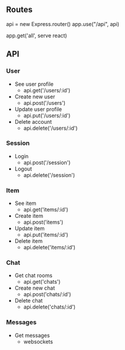 Routes
------

api = new Express.router()
app.use("/api", api)

app.get('all', serve react)


API
---

### User

- See user profile
  - api.get('/users/:id')
- Create new user
  - api.post('/users')
- Update user profile
  - api.put('/users/:id')
- Delete account
  - api.delete('/users/:id')

### Session

- Login
  - api.post('/session')
- Logout
  - api.delete('/session')

### Item

- See item
  - api.get('items/:id')
- Create item
  - api.post('items')
- Update item
  - api.put('items/:id')
- Delete item
  - api.delete('items/:id')

### Chat

- Get chat rooms
  - api.get('chats')
- Create new chat
  - api.post('chats/:id')
- Delete chat
  - api.delete('chats/:id')

### Messages

- Get messages
  - websockets

















